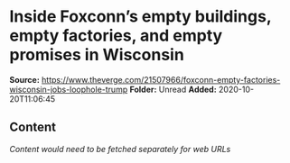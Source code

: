 # Inside Foxconn’s empty buildings, empty factories, and empty promises in Wisconsin

**Source:** https://www.theverge.com/21507966/foxconn-empty-factories-wisconsin-jobs-loophole-trump
**Folder:** Unread
**Added:** 2020-10-20T11:06:45




## Content
*Content would need to be fetched separately for web URLs*
